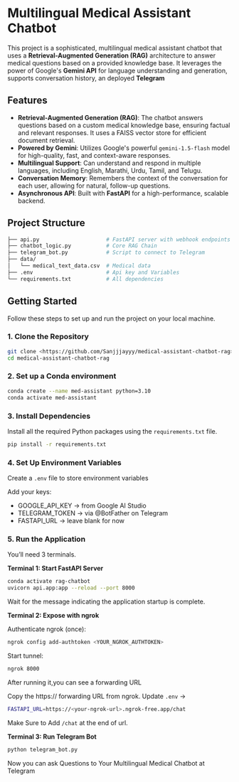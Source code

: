 # Multilingual Medical Assistant Chatbot

This project is a sophisticated, multilingual medical assistant chatbot that uses a **Retrieval-Augmented Generation (RAG)** architecture to answer medical questions based on a provided knowledge base. It leverages the power of Google's **Gemini API** for language understanding and generation, supports conversation history, an deployed  **Telegram** 

## Features

-   **Retrieval-Augmented Generation (RAG)**: The chatbot answers questions based on a custom medical knowledge base, ensuring factual and relevant responses. It uses a FAISS vector store for efficient document retrieval.
-   **Powered by Gemini**: Utilizes Google's powerful `gemini-1.5-flash` model for high-quality, fast, and context-aware responses.
-   **Multilingual Support**: Can understand and respond in multiple languages, including English, Marathi, Urdu, Tamil, and Telugu.
-   **Conversation Memory**: Remembers the context of the conversation for each user, allowing for natural, follow-up questions.
-   **Asynchronous API**: Built with **FastAPI** for a high-performance, scalable backend.

## Project Structure
```bash
├── api.py                     # FastAPI server with webhook endpoints
├── chatbot_logic.py           # Core RAG Chain
├── telegram_bot.py            # Script to connect to Telegram
├── data/
│   └── medical_text_data.csv  # Medical data
├── .env                       # Api key and Variables
└── requirements.txt           # All dependencies
```

## Getting Started

Follow these steps to set up and run the project on your local machine.


### 1. Clone the Repository

```bash
git clone <https://github.com/Sanjjjayyy/medical-assistant-chatbot-rag>
cd medical-assistant-chatbot-rag
```
### 2. Set up a Conda environment
```bash
conda create --name med-assistant python=3.10
conda activate med-assistant
```

### 3. Install Dependencies
 Install all the required Python packages using the `requirements.txt` file.

``` bash
pip install -r requirements.txt
```
### 4. Set Up Environment Variables

Create a `.env` file to store environment variables

Add your keys:
 - GOOGLE_API_KEY → from Google AI Studio
 - TELEGRAM_TOKEN → via @BotFather on Telegram
 - FASTAPI_URL → leave blank for now

### 5. Run the Application

You’ll need 3 terminals.

**Terminal 1: Start FastAPI Server**

```bash
conda activate rag-chatbot
uvicorn api.app:app --reload --port 8000
```

Wait for the message indicating the application startup is complete.

**Terminal 2: Expose with ngrok**

Authenticate ngrok (once):
```bash
ngrok config add-authtoken <YOUR_NGROK_AUTHTOKEN>
```
Start tunnel:
```bash
ngrok 8000
```
After running it,you can see a forwarding URL

Copy the https:// forwarding URL from ngrok.
Update `.env` →

```bash
FASTAPI_URL=https://<your-ngrok-url>.ngrok-free.app/chat
```
Make Sure to Add `/chat` at the end of url.

**Terminal 3: Run Telegram Bot**


```bash
python telegram_bot.py
```
Now you can ask Questions to Your Multilingual Medical Chatbot at Telegram
